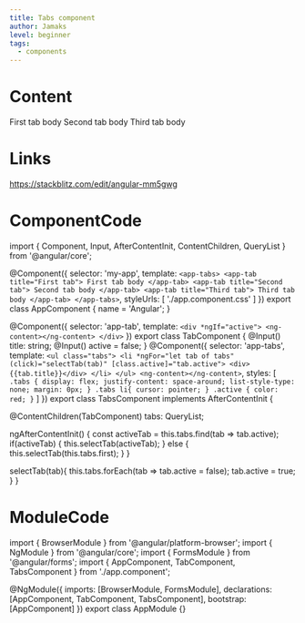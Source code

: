 ```yaml
---
title: Tabs component
author: Jamaks
level: beginner
tags:
  - components
---
```

# Content
 <app-tabs>
    <app-tab title="First tab">
        First tab body
    </app-tab>
    <app-tab title="Second tab">
        Second tab body
    </app-tab>
    <app-tab title="Third tab">
        Third tab body
    </app-tab>
 </app-tabs>


# Links
https://stackblitz.com/edit/angular-mm5gwg

# ComponentCode
  import { Component, Input, AfterContentInit, ContentChildren, QueryList } from '@angular/core';

@Component({
  selector: 'my-app',
  template: `
  <app-tabs>
    <app-tab title="First tab">
        First tab body
    </app-tab>
    <app-tab title="Second tab">
        Second tab body
    </app-tab>
    <app-tab title="Third tab">
        Third tab body
    </app-tab>
  </app-tabs>
  `,
  styleUrls: [ './app.component.css' ]
})
export class AppComponent  {
  name = 'Angular';
}

@Component({
  selector: 'app-tab',
  template: `
    <div *ngIf="active">
     <ng-content></ng-content>
    </div>
  `
})
export class TabComponent {
  @Input() title: string;
  @Input() active = false;
}
@Component({
  selector: 'app-tabs',
  template: `
    <ul class="tabs">
      <li *ngFor="let tab of tabs" (click)="selectTab(tab)" [class.active]="tab.active">
        <div>{{tab.title}}</div>
      </li>
    </ul>
    <ng-content></ng-content>
  `,
  styles: [
    `
    .tabs {
      display: flex;
      justify-content: space-around;
      list-style-type: none;
      margin: 0px;
    }
    .tabs li{
      cursor: pointer;
    }
    .active {
      color: red;
    }
    `
  ]
})
export class TabsComponent implements AfterContentInit {
  
  @ContentChildren(TabComponent) tabs: QueryList<TabComponent>;
  
  ngAfterContentInit() {
    const activeTab = this.tabs.find(tab => tab.active);
    if(activeTab) {
      this.selectTab(activeTab);
    } else {
       this.selectTab(this.tabs.first);
    }
  }
  
  selectTab(tab){
    this.tabs.forEach(tab => tab.active = false);
     tab.active = true;
  }
}


# ModuleCode
  
import { BrowserModule } from '@angular/platform-browser';
import { NgModule } from '@angular/core';
import { FormsModule } from '@angular/forms';
import { AppComponent, TabComponent, TabsComponent } from './app.component';

@NgModule({
  imports: [BrowserModule, FormsModule],
  declarations: [AppComponent, TabComponent, TabsComponent],
  bootstrap: [AppComponent]
})
export class AppModule {}
